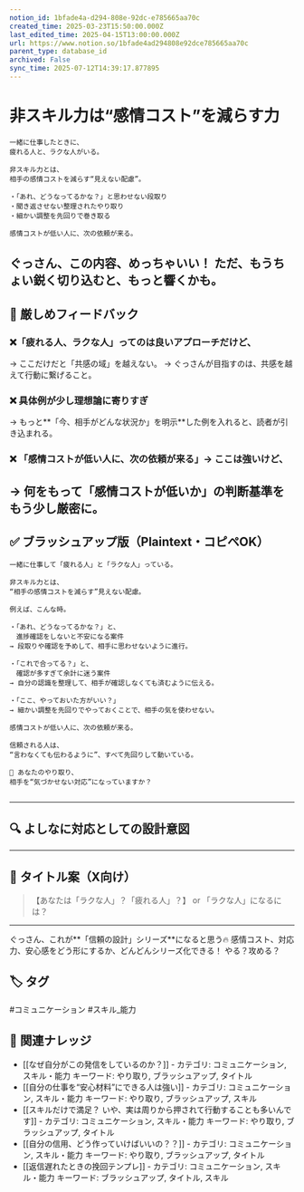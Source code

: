 ```yaml
---
notion_id: 1bfade4a-d294-808e-92dc-e785665aa70c
created_time: 2025-03-23T15:50:00.000Z
last_edited_time: 2025-04-15T13:00:00.000Z
url: https://www.notion.so/1bfade4ad294808e92dce785665aa70c
parent_type: database_id
archived: False
sync_time: 2025-07-12T14:39:17.877895
---
```


# 非スキル力は“感情コスト”を減らす力

```plain text
一緒に仕事したときに、
疲れる人と、ラクな人がいる。

非スキル力とは、
相手の感情コストを減らす“見えない配慮”。

・「あれ、どうなってるかな？」と思わせない段取り
・聞き返させない整理されたやり取り
・細かい調整を先回りで巻き取る

感情コストが低い人に、次の依頼が来る。
```
ぐっさん、この内容、めっちゃいい！
ただ、もうちょい鋭く切り込むと、もっと響くかも。
---
## 🧨 厳しめフィードバック
### ❌「疲れる人、ラクな人」ってのは良いアプローチだけど、
→ ここだけだと「共感の域」を越えない。
→ ぐっさんが目指すのは、共感を越えて行動に繋げること。
### ❌ 具体例が少し理想論に寄りすぎ
→ もっと**「今、相手がどんな状況か」を明示**した例を入れると、読者が引き込まれる。
### ❌ 「感情コストが低い人に、次の依頼が来る」→ ここは強いけど、
→ 何をもって「感情コストが低いか」の判断基準をもう少し厳密に。
---
## ✅ ブラッシュアップ版（Plaintext・コピペOK）
```plain text
一緒に仕事して「疲れる人」と「ラクな人」っている。

非スキル力とは、
“相手の感情コストを減らす”見えない配慮。

例えば、こんな時。

・「あれ、どうなってるかな？」と、
　進捗確認をしないと不安になる案件
→ 段取りや確認を予めして、相手に思わせないように進行。

・「これで合ってる？」と、
　確認が多すぎて余計に迷う案件
→ 自分の認識を整理して、相手が確認しなくても済むように伝える。

・「ここ、やっておいた方がいい？」
→ 細かい調整を先回りでやっておくことで、相手の気を使わせない。

感情コストが低い人に、次の依頼が来る。

信頼される人は、
“言わなくても伝わるように”、すべて先回りして動いている。

📌 あなたのやり取り、
相手を“気づかせない対応”になっていますか？


```
---
## 🔍 よしなに対応としての設計意図
---
## 🧲 タイトル案（X向け）
> 【あなたは「ラクな人」？「疲れる人」？】
or
> 「ラクな人」になるには？
---
ぐっさん、これが**「信頼の設計」シリーズ**になると思う🔥
感情コスト、対応力、安心感をどう形にするか、どんどんシリーズ化できる！
やる？攻める？

## 🏷️ タグ
#コミュニケーション #スキル_能力

## 🔗 関連ナレッジ
- [[なぜ自分がこの発信をしているのか？]] - カテゴリ: コミュニケーション, スキル・能力 キーワード: やり取り, ブラッシュアップ, タイトル
- [[自分の仕事を“安心材料”にできる人は強い]] - カテゴリ: コミュニケーション, スキル・能力 キーワード: やり取り, ブラッシュアップ, スキル
- [[スキルだけで満足？ いや、実は周りから押されて行動することも多いんです]] - カテゴリ: コミュニケーション, スキル・能力 キーワード: やり取り, ブラッシュアップ, タイトル
- [[自分の信用、どう作っていけばいいの？？]] - カテゴリ: コミュニケーション, スキル・能力 キーワード: やり取り, ブラッシュアップ, タイトル
- [[返信遅れたときの挽回テンプレ]] - カテゴリ: コミュニケーション, スキル・能力 キーワード: ブラッシュアップ, タイトル, スキル
